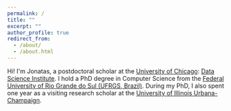 ```yaml
---
permalink: /
title: ""
excerpt: ""
author_profile: true
redirect_from: 
  - /about/
  - /about.html
---
```


Hi! I'm Jonatas, a postdoctoral scholar at the [University of Chicago](https://www.uchicago.edu/): [Data Science Institute](https://internetequity.uchicago.edu/). I hold a PhD degree in Computer Science from the [Federal University of Rio Grande do Sul (UFRGS, Brazil)](http://www.ufrgs.br/). During my PhD, I also spent one year as a visiting research scholar at the [University of Illinois Urbana-Champaign](https://illinois.edu/).
